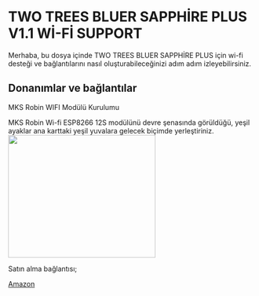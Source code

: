 <h1> TWO TREES BLUER SAPPHİRE PLUS V1.1 Wİ-Fİ SUPPORT </h1>
<p>Merhaba, bu dosya içinde TWO TREES BLUER SAPPHİRE PLUS için wi-fi desteği ve bağlantılarını nasıl oluşturabileceğinizi adım adım izleyebilirsiniz.</p>
<h2>Donanımlar ve bağlantılar</h2>
<p>MKS Robin WIFI Modülü Kurulumu</p>
MKS Robin Wi-fi ESP8266 12S modülünü devre şenasında görüldüğü, yeşil ayaklar ana karttaki yeşil yuvalara gelecek biçimde yerleştiriniz.

<img src="https://user-images.githubusercontent.com/10907735/110494053-fc0a8480-80d1-11eb-9b35-f621e24d02d0.png" width="300" height="250" alt="">
<p>Satın alma bağlantısı;</p>
<a href="https://www.google.com/url?sa=i&url=https%3A%2F%2Fwww.amazon.com.tr%2FUzaktan-Kumanda-Kablosuz-Y%25C3%25B6nlendirici-Kararl%25C4%25B1l%25C4%25B1k%2Fdp%2FB0CT5CFDCB&psig=AOvVaw2U8WrgPu7zzc_PbsxvNtQP&ust=1713249801998000&source=images&cd=vfe&opi=89978449&ved=0CBUQ3YkBahcKEwjo7b6Az8OFAxUAAAAAHQAAAAAQBA">Amazon</a>
